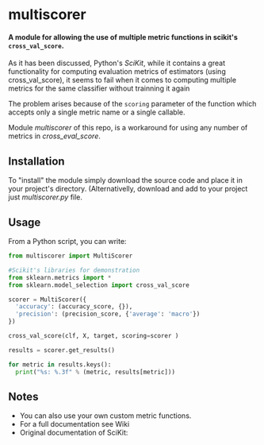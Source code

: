 # multiscorer
#### A module for allowing the use of multiple metric functions in scikit's `cross_val_score`.

As it has been discussed, Python's _SciKit_, while it contains a great functionality for computing evaluation metrics of estimators (using cross_val_score),
it seems to fail when it comes to computing multiple metrics for the same classifier without trainning it again

The problem arises because of the `scoring` parameter of the function which accepts only a single metric name or a single callable.

Module _multiscorer_ of this repo, is a workaround for using any number of metrics in _cross_eval_score_.


## Installation

To "install" the module simply download the source code and place it in your project's directory.
(Alternativelly, download and add to your project just _multiscorer.py_ file.

## Usage

From a Python script, you can write:
```Python
from multiscorer import MultiScorer

#Scikit's libraries for demonstration
from sklearn.metrics import *
from sklearn.model_selection import cross_val_score

scorer = MultiScorer({
  'accuracy': (accuracy_score, {}),
  'precision': (precision_score, {'average': 'macro'})
})

cross_val_score(clf, X, target, scoring=scorer )

results = scorer.get_results()

for metric in results.keys():
  print("%s: %.3f" % (metric, results[metric]))

```

## Notes
- You can also use your own custom metric functions.
- For a full documentation see Wiki
- Original documentation of SciKit: 
